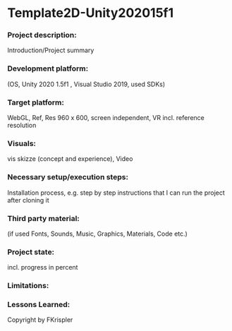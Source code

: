 # Template2D-Unity202015f1

### Project description: 
Introduction/Project summary 

### Development platform: 
(OS, Unity 2020 1.5f1 , Visual Studio 2019, used SDKs)

### Target platform: 
WebGL, Ref, Res 960 x 600, screen independent, VR incl. reference resolution 

### Visuals: 
vis skizze (concept and experience), Video

### Necessary setup/execution steps: 
Installation process, e.g. step by step instructions that I can run the project after cloning it

### Third party material: 
(if used Fonts, Sounds, Music, Graphics, Materials, Code etc.)

### Project state: 
incl. progress in percent

### Limitations: 

### Lessons Learned: 

Copyright by FKrispler
